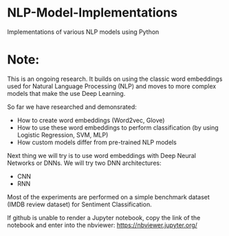 # NLP-Model-Implementations
Implementations of various NLP models using Python

# Note:
This is an ongoing research. It builds on using the classic word embeddings used for Natural Language Processing (NLP) and moves to more complex models that make the use Deep Learning.

So far we have researched and demonsrated:
- How to create word embeddings (Word2vec, Glove)
- How to use these word embeddings to perform classification (by using Logistic Regression, SVM, MLP)
- How custom models differ from pre-trained NLP models

Next thing we will try is to use word embeddings with Deep Neural Networks or DNNs. We will try two DNN architectures:
- CNN
- RNN

Most of the experiments are performed on a simple benchmark dataset (IMDB review dataset) for Sentiment Classification.

If github is unable to render a Jupyter notebook, copy the link of the notebook and enter into the nbviewer: https://nbviewer.jupyter.org/
